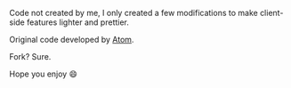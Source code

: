 Code not created by me, I only created a few modifications to make client-side features lighter and prettier.


Original code developed by [Atom](https://github.com/atom/atom).





Fork? Sure.



Hope you enjoy :smile:
